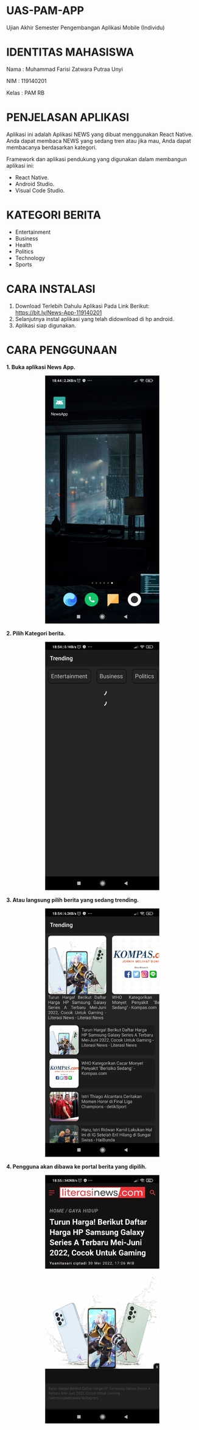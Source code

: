 # UAS-PAM-APP
Ujian Akhir Semester Pengembangan Aplikasi Mobile (Individu)

# IDENTITAS MAHASISWA
Nama  : Muhammad Farisi Zatwara Putraa Unyi

NIM   : 119140201

Kelas : PAM RB

# PENJELASAN APLIKASI
Aplikasi ini adalah Aplikasi NEWS yang dibuat menggunakan React Native. Anda dapat membaca NEWS yang sedang tren atau jika mau, Anda dapat membacanya berdasarkan kategori.

Framework dan aplikasi pendukung yang digunakan dalam membangun aplikasi ini:
- React Native.
- Android Studio.
- Visual Code Studio.

# KATEGORI BERITA
- Entertainment
- Business 
- Health
- Politics
- Technology
- Sports

# CARA INSTALASI
1. Download Terlebih Dahulu Aplikasi Pada Link Berikut: https://bit.ly/News-App-119140201
2. Selanjutnya instal aplikasi yang telah didownload di hp android.
3. Aplikasi siap digunakan.

# CARA PENGGUNAAN
<b>1. Buka aplikasi News App.</b>
<p align="center"><img width="300" src="Screenshot/Tampilan App.jpg" alt="Tampilan Aplikasi.jpg"></p>

<b>2. Pilih Kategori berita.</b>
<p align="center"><img width="300" src="Screenshot/kategori Berita.jpg" alt="Kategori Berita.jpg"></p>

<b>3. Atau langsung pilih berita yang sedang trending.</b>
<p align="center"><img width="300" src="Screenshot/Trending.jpg" alt="Trending.jpg"></p>

<b>4. Pengguna akan dibawa ke portal berita yang dipilih.</b>
<p align="center"><img width="300" src="Screenshot/Portal Berita.jpg" alt="Portal Berita.jpg"></p>

